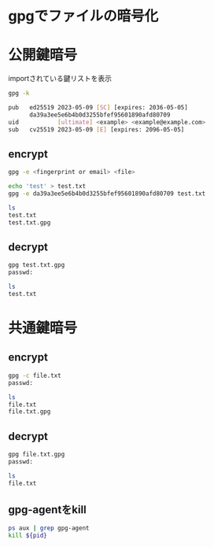 # gpgでファイルの暗号化

# 公開鍵暗号

importされている鍵リストを表示

```bash
gpg -k

pub   ed25519 2023-05-09 [SC] [expires: 2036-05-05]
      da39a3ee5e6b4b0d3255bfef95601890afd80709
uid           [ultimate] <example> <example@example.com>
sub   cv25519 2023-05-09 [E] [expires: 2096-05-05]
```

## encrypt

```bash
gpg -e <fingerprint or email> <file>
```

```bash
echo 'test' > test.txt
gpg -e da39a3ee5e6b4b0d3255bfef95601890afd80709 test.txt

ls
test.txt
test.txt.gpg
```

## decrypt

```bash
gpg test.txt.gpg
passwd:

ls
test.txt
```

# 共通鍵暗号

## encrypt

```bash
gpg -c file.txt
passwd: 

ls  
file.txt
file.txt.gpg
```

## decrypt

```bash
gpg file.txt.gpg 
passwd:

ls 
file.txt
```

## gpg-agentをkill
```bash
ps aux | grep gpg-agent
kill ${pid}
```
  
 
